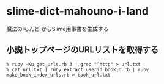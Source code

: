slime-dict-mahouno-i-land
=========================
魔法のiらんど からSlime用事書を生成する

## 小説トップページのURLリストを取得する

    % ruby -Ku get_urls.rb 3 | grep "^http" > url.txt
    % cat url.txt | ruby extract_userid_bookid.rb | ruby make_book_index_urls.rb > book_url.txt
